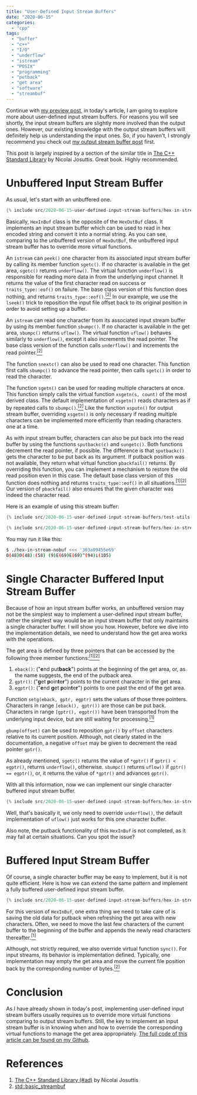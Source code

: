 ```yaml
---
title: "User-Defined Input Stream Buffers"
date: "2020-06-15"
categories:
  - "cpp"
tags:
  - "buffer"
  - "c++"
  - "I/O"
  - "underflow"
  - "istream"
  - "POSIX"
  - "programming"
  - "putback"
  - "get area"
  - "software"
  - "streambuf"
---
```


Continue with [my preview post]({{page.previous.url}}), in today's article, I am going to explore more about user-defined input stream buffers. For reasons you will see shortly, the input stream buffers are slightly more involved than the output ones. However, our existing knowledge with the output stream buffers will definitely help us understanding the input ones. So, if you haven't, I strongly recommend you check out [my output stream buffer post]({{page.previous.url}}) first.

This post is largely inspired by a section of the similar title in [The C++ Standard Library](#references) by Nicolai Josuttis. Great book. Highly recommended.


# Unbuffered Input Stream Buffer

As usual, let's start with an unbuffered one.

```cpp
{% include src/2020-06-15-user-defined-input-stream-buffers/hex-in-stream-nobuf.hpp %}
```

Basically, `HexInBuf` class is the opposite of the `HexOutBuf` class. It implements an input stream buffer which can be used to read in hex encoded string and convert it into a normal string. As you can see, comparing to the unbuffered version of `HexOutBuf`, the unbuffered input stream buffer has to override more virtual functions.

An `istream` can `peek()` one character from its associated input stream buffer by calling its member function `sgetc()`. If no character is available in the get area, `sgetc()` returns `underflow()`. The virtual function `underflow()` is responsible for reading more data in from the underlying input channel. It returns the value of the first character read on success or `traits_type::eof()` on failure. The base class version of this function does nothing, and returns `traits_type::eof()`.[<sup>\[2\]</sup>](#references) In our example, we use the `lseek()` trick to reposition the input file offset back to its original position in order to avoid setting up a buffer.

An `istream` can read one character from its associated input stream buffer by using its member function `sbumpc()`. If no character is available in the get area, `sbumpc()` returns `uflow()`. The virtual function `uflow()` behaves similarly to `underflow()`, except it also increments the read pointer. The base class version of the function calls `underflow()` and increments the read pointer.[<sup>\[2\]</sup>](#references)

The function `snextc()` can also be used to read one character. This function first calls `sbumpc()` to advance the read pointer, then calls `sgetc()` in order to read the character.

The function `sgetn()` can be used for reading multiple characters at once. This function simply calls the virtual function `xsgetn(s, count)` of the most derived class. The default implementation of `xsgetn()` reads characters as if by repeated calls to `sbumpc()`.[<sup>\[2\]</sup>](#references) Like the function `xsputn()` for output stream buffer, overriding `xsgetn()` is only necessary if reading multiple characters can be implemented more efficiently than reading characters one at a time.

As with input stream buffer, characters can also be put back into the read buffer by using the functions `sputbackc(c)` and `sungetc()`. Both functions decrement the read pointer, if possible. The difference is that `sputbackc()` gets the character to be put back as its argument. If putback position was not available, they return what virtual function `pbackfail()` returns. By overriding this function, you can implement a mechanism to restore the old read position even in this case. The default base class version of this function does nothing and returns `traits_type::eof()` in all situations.[<sup>\[1\]</sup>](#references)[<sup>\[2\]</sup>](#references) Our version of `pbackfail()` also ensures that the given character was indeed the character read.

Here is an example of using this stream buffer:

```cpp
{% include src/2020-06-15-user-defined-input-stream-buffers/test-utils.hpp %}
```

```cpp
{% include src/2020-06-15-user-defined-input-stream-buffers/hex-in-stream-nobuf.cpp %}
```

You may run it like this:

```bash
$ ./hex-in-stream-nobuf <<< '303a09455e69'
0(48)0(48):(58) (9)E(69)E(69)^(94)i(105)
```


# Single Character Buffered Input Stream Buffer

Because of how an input stream buffer works, an unbuffered version may not be the simplest way to implement a user-defined input stream buffer, rather the simplest way would be an input stream buffer that only maintains a single character buffer. I will show you how. However, before we dive into the implementation details, we need to understand how the get area works with the operations.

The get area is defined by three pointers that can be accessed by the following three member functions:[<sup>\[1\]</sup>](#references)[<sup>\[2\]</sup>](#references)

1. `eback()`: ("**e**nd put**back**") points at the beginning of the get area, or, as the name suggests, the end of the putback area.
1. `gptr()`: ("**g**et **p**oin**t**e**r**") points to the current character in the get area.
1. `egptr()`: ("**e**nd **g**et **p**oin**t**e**r**") points to one past the end of the get area.

Function `setg(eback, gptr, egptr)` sets the values of those three pointers. Characters in range `[eback(), gptr())` are those can be put back. Characters in range `[gptr(), egptr())` have been transported from the underlying input device, but are still waiting for processing.[<sup>\[1\]</sup>](#references)

`gbump(offset)` can be used to reposition `gptr()` by `offset` characters relative to its current position. Although, not clearly stated in the documentation, a negative `offset` may be given to decrement the read pointer `gptr()`.

As already mentioned, `sgetc()` returns the value of `*gptr()` if `gptr() < egptr()`, returns `underflow()`, otherwise. `sbumpc()` returns `uflow()` if `gptr() == egptr()`, or, it returns the value of `*gptr()` and advances `gptr()`.

With all this information, now we can implement our single character buffered input stream buffer.

```cpp
{% include src/2020-06-15-user-defined-input-stream-buffers/hex-in-stream-single-buf.hpp %}
```

Well, that's basically it, we only need to override `underflow()`, the default implementation of `uflow()` just works for this one character buffer.

Also note, the putback functionality of this `HexInBuf` is not completed, as it may fail at certain situations. Can you spot the issue?


# Buffered Input Stream Buffer

Of course, a single character buffer may be easy to implement, but it is not quite efficient. Here is how we can extend the same pattern and implement a fully buffered user-defined input stream buffer.

```cpp
{% include src/2020-06-15-user-defined-input-stream-buffers/hex-in-stream-buffer.hpp %}
```

For this version of `HexInBuf`, one extra thing we need to take care of is saving the old data for putback when refreshing the get area with new characters. Often, we need to move the last few characters of the current buffer to the beginning of the buffer and appends the newly read characters thereafter.[<sup>\[1\]</sup>](#references)

Although, not strictly required, we also override virtual function `sync()`. For input streams, its behavior is implementation defined. Typically, one implementation may empty the get area and move the current file position back by the corresponding number of bytes.[<sup>\[2\]</sup>](#references)


# Conclusion

As I have already shown in today's post, implementing user-defined input stream buffers usually requires us to override more virtual functions comparing to output stream buffers. Still, the key to implement an input stream buffer is in knowing when and how to override the corresponding virtual functions to manage the get area appropriately. [The full code of this article can be found on my Github]({{site.github.repository_url}}/tree/master/_includes/src/2020-06-15-user-defined-input-stream-buffers).


# References

1. [The C++ Standard Library (#ad)](https://www.amazon.com) by Nicolai Josuttis
1. [std::basic_streambuf](https://en.cppreference.com/w/cpp/io/basic_streambuf)
